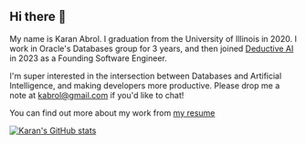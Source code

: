 ## Hi there 👋

My name is Karan Abrol. I graduation from the University of Illinois in 2020. I work in Oracle's Databases group for 3 years, and then joined [Deductive AI](https://www.deductive.ai/) in 2023 as a Founding Software Engineer. 

I'm super interested in the intersection between Databases and Artificial Intelligence, and making developers more productive. Please drop me a note at kabrol@gmail.com if you'd like to chat!

You can find out more about my work from [my resume](https://tinyurl.com/kabrol-resume)

[![Karan's GitHub stats](https://github-readme-stats.vercel.app/api?username=kabrol98)](https://github.com/anuraghazra/github-readme-stats)

<!--
**kabrol98/kabrol98** is a ✨ _special_ ✨ repository because its `README.md` (this file) appears on your GitHub profile.

Here are some ideas to get you started:

- 🔭 I’m currently working on ...
- 🌱 I’m currently learning ...
- 👯 I’m looking to collaborate on ...
- 🤔 I’m looking for help with ...
- 💬 Ask me about ...
- 📫 How to reach me: ...
- 😄 Pronouns: ...
- ⚡ Fun fact: ...
-->
